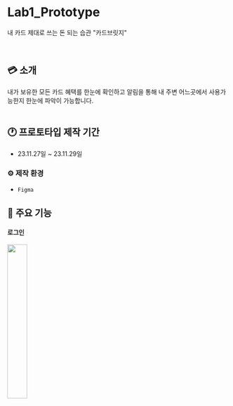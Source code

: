 # Lab1_Prototype
내 카드 제대로 쓰는 돈 되는 습관 "카드브릿지"

<br>

## 💳 소개
내가 보유한 모든 카드 혜택를 한눈에 확인하고 알림을 통해 내 주변 어느곳에서 사용가능한지 한눈에 파악이 가능합니다.
<br><br>

## 🕐 프로토타입 제작 기간
* 23.11.27일 ~ 23.11.29일

### ⚙️ 제작 환경
- `Figma`

## 📌 주요 기능
#### 로그인
<img width="30%" src ="https://github.com/APP-iOS3rd/Lab1Prototype/assets/43903354/5dbe4642-919b-420d-8466-46e348972f55"/>
